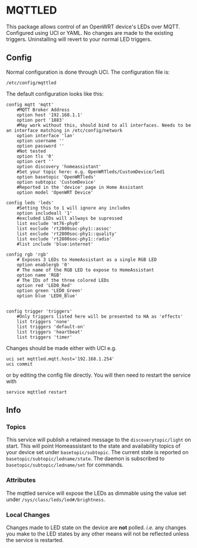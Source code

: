 
# MQTTLED

This package allows control of an OpenWRT device's LEDs over MQTT. Configured using UCI or YAML. No changes are made to the existing triggers. Uninstalling will revert to your normal LED triggers.

## Config

Normal configuration is done through UCI. The configuration file is:

```
/etc/config/mqttled
```

The default configuration looks like this:

```
config mqtt 'mqtt'
    #MQTT Broker Address
    option host '192.168.1.1'
    option port '1883'
    #May work without this, should bind to all interfaces. Needs to be an interface matching in /etc/config/network
    option interface 'lan'
    option username ''
    option password ''
    #Not tested
    option tls '0'
    option cert ''
    option discovery 'homeassistant'
    #Set your topic here: e.g. OpenWRTleds/CustomDevice/led1
    option basetopic 'OpenWRTleds'
    option subtopic 'CustomDevice'
    #Reported in the 'device' page in Home Assistant
    option model 'OpenWRT Device'

config leds 'leds'
    #Setting this to 1 will ignore any includes
    option includeall '1'
    #excluded LEDs will allways be supressed
    list exclude 'mt76-phy0'
    list exclude 'rt2800soc-phy1::assoc'
    list exclude 'rt2800soc-phy1::quality'
    list exclude 'rt2800soc-phy1::radio'
    #list include 'blue:internet'

config rgb 'rgb'
    # Exposes 3 LEDs to HomeAssistant as a single RGB LED
    option enablergb '0'
    # The name of the RGB LED to expose to HomeAssistant
    option name 'RGB'
    # The IDs of the three colored LEDs
    option red 'LED0_Red'
    option green 'LED0_Green'
    option blue 'LED0_Blue'


config trigger 'triggers'
    #Only triggers listed here will be presented to HA as 'effects'
    list triggers 'none'
    list triggers 'default-on'
    list triggers 'heartbeat'
    list triggers 'timer'
```

Changes should be made either with UCI e.g.

```
uci set mqttled.mqtt.host='192.168.1.254'
uci commit
```

or by editing the config file directly.
You will then need to restart the service with

```
service mqttled restart
```

## Info

### Topics

This service will publish a retained message to the `discoverytopic/light` on start. This will point Homeassistant to the state and availability topics of your device set under `basetopic/subtopic`. The current state is reported on `basetopic/subtopic/ledname/state`. The daemon is subscribed to `basetopic/subtopic/ledname/set` for commands.

### Attributes

The mqttled service will expose the LEDs as dimmable using the value set under `/sys/class/leds/led#/brightness`.

### Local Changes

Changes made to LED state on the device are __not__ polled. *i.e.* any changes you make to the LED states by any other means will not be reflected unless the service is restarted.
